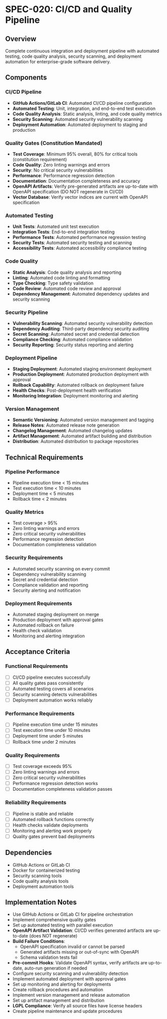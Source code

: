 # SPEC-020: CI/CD and Quality Pipeline

## Overview
Complete continuous integration and deployment pipeline with automated testing, code quality analysis, security scanning, and deployment automation for enterprise-grade software delivery.

## Components

### CI/CD Pipeline
- **GitHub Actions/GitLab CI**: Automated CI/CD pipeline configuration
- **Automated Testing**: Unit, integration, and end-to-end test execution
- **Code Quality Analysis**: Static analysis, linting, and code quality metrics
- **Security Scanning**: Automated security vulnerability scanning
- **Deployment Automation**: Automated deployment to staging and production

### Quality Gates (Constitution Mandated)
- **Test Coverage**: Minimum 95% overall, 80% for critical tools (constitution requirement)
- **Code Quality**: Zero linting warnings and errors
- **Security**: No critical security vulnerabilities
- **Performance**: Performance regression detection
- **Documentation**: Documentation completeness and accuracy
- **OpenAPI Artifacts**: Verify pre-generated artifacts are up-to-date with OpenAPI specification (DO NOT regenerate in CI/CD)
- **Vector Database**: Verify vector indices are current with OpenAPI specification

### Automated Testing
- **Unit Tests**: Automated unit test execution
- **Integration Tests**: End-to-end integration testing
- **Performance Tests**: Automated performance regression testing
- **Security Tests**: Automated security testing and scanning
- **Accessibility Tests**: Automated accessibility compliance testing

### Code Quality
- **Static Analysis**: Code quality analysis and reporting
- **Linting**: Automated code linting and formatting
- **Type Checking**: Type safety validation
- **Code Review**: Automated code review and approval
- **Dependency Management**: Automated dependency updates and security scanning

### Security Pipeline
- **Vulnerability Scanning**: Automated security vulnerability detection
- **Dependency Auditing**: Third-party dependency security auditing
- **Secret Scanning**: Automated secret and credential detection
- **Compliance Checking**: Automated compliance validation
- **Security Reporting**: Security status reporting and alerting

### Deployment Pipeline
- **Staging Deployment**: Automated staging environment deployment
- **Production Deployment**: Automated production deployment with approval
- **Rollback Capability**: Automated rollback on deployment failure
- **Health Checks**: Post-deployment health verification
- **Monitoring Integration**: Deployment monitoring and alerting

### Version Management
- **Semantic Versioning**: Automated version management and tagging
- **Release Notes**: Automated release note generation
- **Changelog Management**: Automated changelog updates
- **Artifact Management**: Automated artifact building and distribution
- **Distribution**: Automated distribution to package repositories

## Technical Requirements

### Pipeline Performance
- Pipeline execution time < 15 minutes
- Test execution time < 10 minutes
- Deployment time < 5 minutes
- Rollback time < 2 minutes

### Quality Metrics
- Test coverage > 95%
- Zero linting warnings and errors
- Zero critical security vulnerabilities
- Performance regression detection
- Documentation completeness validation

### Security Requirements
- Automated security scanning on every commit
- Dependency vulnerability scanning
- Secret and credential detection
- Compliance validation and reporting
- Security alerting and notification

### Deployment Requirements
- Automated staging deployment on merge
- Production deployment with approval gates
- Automated rollback on failure
- Health check validation
- Monitoring and alerting integration

## Acceptance Criteria

### Functional Requirements
- [ ] CI/CD pipeline executes successfully
- [ ] All quality gates pass consistently
- [ ] Automated testing covers all scenarios
- [ ] Security scanning detects vulnerabilities
- [ ] Deployment automation works reliably

### Performance Requirements
- [ ] Pipeline execution time under 15 minutes
- [ ] Test execution time under 10 minutes
- [ ] Deployment time under 5 minutes
- [ ] Rollback time under 2 minutes

### Quality Requirements
- [ ] Test coverage exceeds 95%
- [ ] Zero linting warnings and errors
- [ ] Zero critical security vulnerabilities
- [ ] Performance regression detection works
- [ ] Documentation completeness validation passes

### Reliability Requirements
- [ ] Pipeline is stable and reliable
- [ ] Automated rollback functions correctly
- [ ] Health checks validate deployments
- [ ] Monitoring and alerting work properly
- [ ] Quality gates prevent bad deployments

## Dependencies
- GitHub Actions or GitLab CI
- Docker for containerized testing
- Security scanning tools
- Code quality analysis tools
- Deployment automation tools

## Implementation Notes
- Use GitHub Actions or GitLab CI for pipeline orchestration
- Implement comprehensive quality gates
- Set up automated testing with parallel execution
- **OpenAPI Artifact Validation**: CI/CD verifies generated artifacts are up-to-date (does NOT regenerate)
- **Build Failure Conditions**:
  - OpenAPI specification invalid or cannot be parsed
  - Generated artifacts missing or out-of-sync with OpenAPI
  - Schema validation tests fail
- **Pre-commit Hooks**: Validate OpenAPI syntax, verify artifacts are up-to-date, auto-run generation if needed
- Configure security scanning and vulnerability detection
- Implement automated deployment with approval gates
- Set up monitoring and alerting for deployments
- Create rollback procedures and automation
- Implement version management and release automation
- Set up artifact management and distribution
- **LGPL Compliance**: Verify all source files have license headers
- Create pipeline maintenance and update procedures
